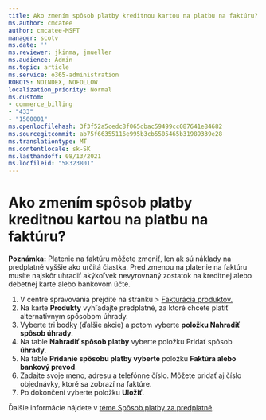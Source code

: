 ```yaml
---
title: Ako zmením spôsob platby kreditnou kartou na platbu na faktúru?
ms.author: cmcatee
author: cmcatee-MSFT
manager: scotv
ms.date: ''
ms.reviewer: jkinma, jmueller
ms.audience: Admin
ms.topic: article
ms.service: o365-administration
ROBOTS: NOINDEX, NOFOLLOW
localization_priority: Normal
ms.custom:
- commerce_billing
- "433"
- "1500001"
ms.openlocfilehash: 3f3f52a5cedc8f065dbac59499cc087641e84682
ms.sourcegitcommit: ab75f66355116e995b3cb5505465b31989339e28
ms.translationtype: MT
ms.contentlocale: sk-SK
ms.lasthandoff: 08/13/2021
ms.locfileid: "58323801"
---
```

# <a name="how-do-i-change-from-credit-card-payments-to-invoice"></a>Ako zmením spôsob platby kreditnou kartou na platbu na faktúru?

**Poznámka:** Platenie na faktúru môžete zmeniť, len ak sú náklady na predplatné vyššie ako určitá čiastka. Pred zmenou na platenie na faktúru musíte najskôr uhradiť akýkoľvek nevyrovnaný zostatok na kreditnej alebo debetnej karte alebo bankovom účte.

1. V centre spravovania prejdite na stránku  >  [Fakturácia produktov.](https://go.microsoft.com/fwlink/p/?linkid=842054)
2. Na karte **Produkty** vyhľadajte predplatné, za ktoré chcete platiť alternatívnym spôsobom úhrady.
3. Vyberte tri bodky (ďalšie akcie) a potom vyberte **položku Nahradiť spôsob úhrady**.
4. Na table **Nahradiť spôsob platby** vyberte položku Pridať spôsob **úhrady**.
5. Na table **Pridanie spôsobu platby vyberte** položku **Faktúra alebo bankový prevod**.
6. Zadajte svoje meno, adresu a telefónne číslo. Môžete pridať aj číslo objednávky, ktoré sa zobrazí na faktúre.
7. Po dokončení vyberte položku **Uložiť**.

Ďalšie informácie nájdete v [téme Spôsob platby za predplatné](https://docs.microsoft.com/microsoft-365/commerce/billing-and-payments/pay-for-your-subscription).